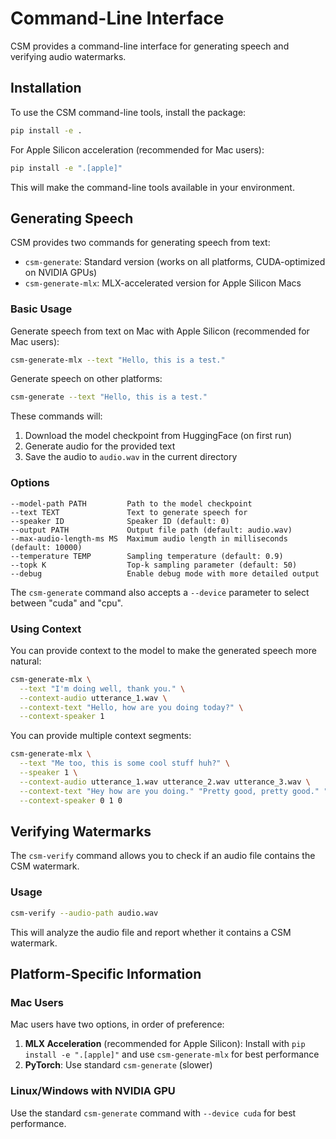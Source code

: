# Command-Line Interface

CSM provides a command-line interface for generating speech and verifying audio watermarks.

## Installation

To use the CSM command-line tools, install the package:

```bash
pip install -e .
```

For Apple Silicon acceleration (recommended for Mac users):

```bash
pip install -e ".[apple]"
```

This will make the command-line tools available in your environment.

## Generating Speech

CSM provides two commands for generating speech from text:

- `csm-generate`: Standard version (works on all platforms, CUDA-optimized on NVIDIA GPUs)
- `csm-generate-mlx`: MLX-accelerated version for Apple Silicon Macs

### Basic Usage

Generate speech from text on Mac with Apple Silicon (recommended for Mac users):

```bash
csm-generate-mlx --text "Hello, this is a test."
```

Generate speech on other platforms:

```bash
csm-generate --text "Hello, this is a test."
```

These commands will:
1. Download the model checkpoint from HuggingFace (on first run)
2. Generate audio for the provided text
3. Save the audio to `audio.wav` in the current directory

### Options

```
--model-path PATH         Path to the model checkpoint
--text TEXT               Text to generate speech for
--speaker ID              Speaker ID (default: 0)
--output PATH             Output file path (default: audio.wav)
--max-audio-length-ms MS  Maximum audio length in milliseconds (default: 10000)
--temperature TEMP        Sampling temperature (default: 0.9)
--topk K                  Top-k sampling parameter (default: 50)
--debug                   Enable debug mode with more detailed output
```

The `csm-generate` command also accepts a `--device` parameter to select between "cuda" and "cpu".

### Using Context

You can provide context to the model to make the generated speech more natural:

```bash
csm-generate-mlx \
  --text "I'm doing well, thank you." \
  --context-audio utterance_1.wav \
  --context-text "Hello, how are you doing today?" \
  --context-speaker 1
```

You can provide multiple context segments:

```bash
csm-generate-mlx \
  --text "Me too, this is some cool stuff huh?" \
  --speaker 1 \
  --context-audio utterance_1.wav utterance_2.wav utterance_3.wav \
  --context-text "Hey how are you doing." "Pretty good, pretty good." "I'm great." \
  --context-speaker 0 1 0
```

## Verifying Watermarks

The `csm-verify` command allows you to check if an audio file contains the CSM watermark.

### Usage

```bash
csm-verify --audio-path audio.wav
```

This will analyze the audio file and report whether it contains a CSM watermark.

## Platform-Specific Information

### Mac Users

Mac users have two options, in order of preference:

1. **MLX Acceleration** (recommended for Apple Silicon): Install with `pip install -e ".[apple]"` and use `csm-generate-mlx` for best performance
2. **PyTorch**: Use standard `csm-generate` (slower)

### Linux/Windows with NVIDIA GPU

Use the standard `csm-generate` command with `--device cuda` for best performance.